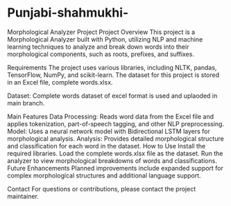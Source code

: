 # Punjabi-shahmukhi-
Morphological Analyzer Project
Project Overview
This project is a Morphological Analyzer built with Python, utilizing NLP and machine learning techniques to analyze and break down words into their morphological components, such as roots, prefixes, and suffixes.

Requirements
The project uses various libraries, including NLTK, pandas, TensorFlow, NumPy, and scikit-learn. The dataset for this project is stored in an Excel file, complete words.xlsx.

Dataset:
Complete words dataset of excel format is used and uplaoded in main branch.

Main Features
Data Processing: Reads word data from the Excel file and applies tokenization, part-of-speech tagging, and other NLP preprocessing.
Model: Uses a neural network model with Bidirectional LSTM layers for morphological analysis.
Analysis: Provides detailed morphological structure and classification for each word in the dataset.
How to Use
Install the required libraries.
Load the complete words.xlsx file as the dataset.
Run the analyzer to view morphological breakdowns of words and classifications.
Future Enhancements
Planned improvements include expanded support for complex morphological structures and additional language support.

Contact
For questions or contributions, please contact the project maintainer.
